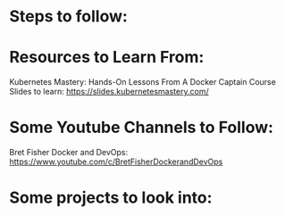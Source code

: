 # Steps to follow: 


# Resources to Learn From:
Kubernetes Mastery: Hands-On Lessons From A Docker Captain Course Slides to learn: https://slides.kubernetesmastery.com/

# Some Youtube Channels to Follow:
Bret Fisher Docker and DevOps: https://www.youtube.com/c/BretFisherDockerandDevOps

# Some projects to look into:
